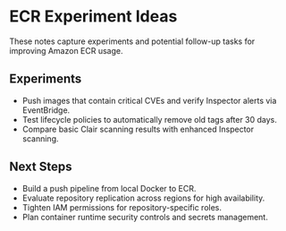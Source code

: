 # ECR Experiment Ideas

These notes capture experiments and potential follow-up tasks for improving Amazon ECR usage.

## Experiments

- Push images that contain critical CVEs and verify Inspector alerts via EventBridge.
- Test lifecycle policies to automatically remove old tags after 30 days.
- Compare basic Clair scanning results with enhanced Inspector scanning.

## Next Steps

- Build a push pipeline from local Docker to ECR.
- Evaluate repository replication across regions for high availability.
- Tighten IAM permissions for repository-specific roles.
- Plan container runtime security controls and secrets management.

